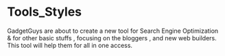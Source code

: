 # Tools_Styles
GadgetGuys are about to create a new tool for Search Engine Optimization &amp; for other basic stuffs , focusing on the bloggers , and new web builders. This tool will help them for all in one access.
